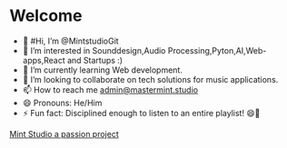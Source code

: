 # Welcome

- 👋 #Hi, I’m @MintstudioGit
- 👀 I’m interested in Sounddesign,Audio Processing,Pyton,AI,Web-apps,React and Startups :)
- 🌱 I’m currently learning Web development.
- 💞️ I’m looking to collaborate on tech solutions for music applications.
- 📫 How to reach me admin@mastermint.studio
- 😄 Pronouns: He/Him
- ⚡ Fun fact: Disciplined enough to listen to an entire playlist! 😄🎵

[Mint Studio a passion project](https://mint-waitlist.framer.website)



<!---
MintstudioGit/MintstudioGit is a ✨ special ✨ repository because its `README.md` (this file) appears on your GitHub profile.
You can click the Preview link to take a look at your changes.
--->

